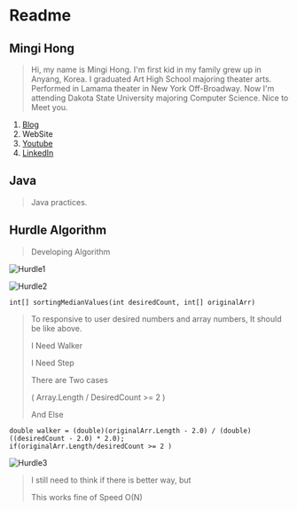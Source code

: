 Readme
======


## Mingi Hong
> Hi, my name is Mingi Hong. 
> I'm first kid in my family grew up in Anyang, Korea.
> I graduated Art High School majoring theater arts.
> Performed in Lamama theater in New York Off-Broadway.
> Now I'm attending Dakota State University majoring Computer Science.
> Nice to Meet you.
1. [Blog](https://blog.naver.com/cjsvndtjs1)
2. WebSite
3. [Youtube](https://www.youtube.com/channel/UC2eXwBPKsQ1OhcaZWdZw_hg)
4. [LinkedIn](https://www.linkedin.com/in/mingi-hong-630279ba/)

## Java
> Java practices.

## Hurdle Algorithm
> Developing Algorithm

![Hurdle1](https://postfiles.pstatic.net/MjAxODExMjNfMjIz/MDAxNTQyOTU0MjQ0MzA5.P_9cQOblrG-y6p4DmqbZzZWLVPQTKqMwwqg5GvZC-Qwg.fbcKoFYlLTSXuw2zBm34RAqAFyjsZgYTVvMcMfI0mwIg.PNG.cjsvndtjs1/%EC%8A%A4%ED%81%AC%EB%A6%B0%EC%83%B7_2018-11-23_%EC%98%A4%ED%9B%84_3.23.43.png?type=w966 "desc")

![Hurdle2](https://postfiles.pstatic.net/MjAxODExMjNfODQg/MDAxNTQyOTU0Njg0ODEz.6814PKJpVa_m_mdFJQuyXbsy7EjaxkOQu1DhjVfvsoQg.C9YjfEsMuANruMOmLjG6H9xOrtuLPfaJkDPitybQgssg.PNG.cjsvndtjs1/%EC%8A%A4%ED%81%AC%EB%A6%B0%EC%83%B7_2018-11-23_%EC%98%A4%ED%9B%84_3.31.00.png?type=w966 "desc")

```
int[] sortingMedianValues(int desiredCount, int[] originalArr)
```

> To responsive to user desired numbers and array numbers, It should be like above.
>
> I Need Walker
>
> I Need Step
>
> There are Two cases
>
> ( Array.Length / DesiredCount >= 2 )
>
> And Else
```
double walker = (double)(originalArr.Length - 2.0) / (double)((desiredCount - 2.0) * 2.0);
if(originalArr.Length/desiredCount >= 2 )
```
>
![Hurdle3](https://postfiles.pstatic.net/MjAxODExMjNfNDEg/MDAxNTQyOTYxMzgzNjY5.RALpJuV2MRaqK7wQaxjprBFFh0J6nAs1uis-2A0csUwg.mElok-eE7lqWTl-HXlf0qYtoiQzfk4fvF78LN50qJa4g.PNG.cjsvndtjs1/%EC%8A%A4%ED%81%AC%EB%A6%B0%EC%83%B7_2018-11-23_%EC%98%A4%ED%9B%84_5.22.35.png?type=w966 "desc")
>
> I still need to think if there is better way, but
>
> This works fine of Speed O(N)

